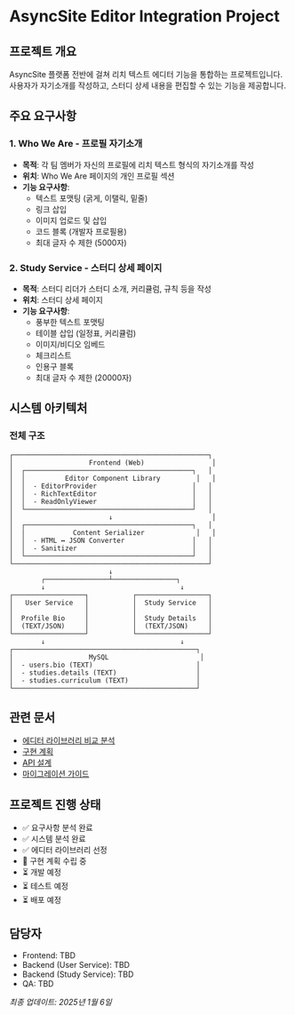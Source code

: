 # AsyncSite Editor Integration Project

## 프로젝트 개요

AsyncSite 플랫폼 전반에 걸쳐 리치 텍스트 에디터 기능을 통합하는 프로젝트입니다. 사용자가 자기소개를 작성하고, 스터디 상세 내용을 편집할 수 있는 기능을 제공합니다.

## 주요 요구사항

### 1. Who We Are - 프로필 자기소개
- **목적**: 각 팀 멤버가 자신의 프로필에 리치 텍스트 형식의 자기소개를 작성
- **위치**: Who We Are 페이지의 개인 프로필 섹션
- **기능 요구사항**:
  - 텍스트 포맷팅 (굵게, 이탤릭, 밑줄)
  - 링크 삽입
  - 이미지 업로드 및 삽입
  - 코드 블록 (개발자 프로필용)
  - 최대 글자 수 제한 (5000자)

### 2. Study Service - 스터디 상세 페이지
- **목적**: 스터디 리더가 스터디 소개, 커리큘럼, 규칙 등을 작성
- **위치**: 스터디 상세 페이지
- **기능 요구사항**:
  - 풍부한 텍스트 포맷팅
  - 테이블 삽입 (일정표, 커리큘럼)
  - 이미지/비디오 임베드
  - 체크리스트
  - 인용구 블록
  - 최대 글자 수 제한 (20000자)

## 시스템 아키텍처

### 전체 구조
```
┌─────────────────────────────────────────────────┐
│                   Frontend (Web)                 │
│  ┌──────────────────────────────────────────┐   │
│  │          Editor Component Library         │   │
│  │  - EditorProvider                        │   │
│  │  - RichTextEditor                        │   │
│  │  - ReadOnlyViewer                        │   │
│  └──────────────────────────────────────────┘   │
│                        ↓                         │
│  ┌──────────────────────────────────────────┐   │
│  │            Content Serializer             │   │
│  │  - HTML ↔ JSON Converter                 │   │
│  │  - Sanitizer                             │   │
│  └──────────────────────────────────────────┘   │
└─────────────────────────────────────────────────┘
                         ↓
        ┌────────────────┴────────────────┐
        ↓                                  ↓
┌──────────────────┐           ┌──────────────────┐
│   User Service   │           │  Study Service   │
│                  │           │                  │
│  Profile Bio     │           │  Study Details   │
│  (TEXT/JSON)     │           │  (TEXT/JSON)     │
└──────────────────┘           └──────────────────┘
        ↓                                  ↓
┌──────────────────────────────────────────────┐
│                   MySQL                       │
│  - users.bio (TEXT)                          │
│  - studies.details (TEXT)                    │
│  - studies.curriculum (TEXT)                 │
└──────────────────────────────────────────────┘
```

## 관련 문서
- [에디터 라이브러리 비교 분석](./EDITOR_COMPARISON.md)
- [구현 계획](./IMPLEMENTATION_PLAN.md)
- [API 설계](./API_DESIGN.md)
- [마이그레이션 가이드](./MIGRATION_GUIDE.md)

## 프로젝트 진행 상태
- ✅ 요구사항 분석 완료
- ✅ 시스템 분석 완료
- ✅ 에디터 라이브러리 선정
- 🔄 구현 계획 수립 중
- ⏳ 개발 예정
- ⏳ 테스트 예정
- ⏳ 배포 예정

## 담당자
- Frontend: TBD
- Backend (User Service): TBD
- Backend (Study Service): TBD
- QA: TBD

*최종 업데이트: 2025년 1월 6일*
